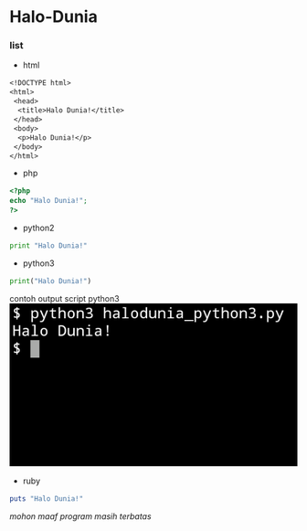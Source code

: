 # Halo-Dunia

### list

- html

```
<!DOCTYPE html>
<html>
 <head>
  <title>Halo Dunia!</title>
 </head>
 <body>
  <p>Halo Dunia!</p>
 </body>
</html>
```

- php

```php
<?php
echo "Halo Dunia!";
?>
```

- python2

```python
print "Halo Dunia!"
```


- python3

```python
print("Halo Dunia!")
```
contoh output script python3
![output](https://github.com/fedrikaristiyanto/halo-dunia/blob/master/img/20190522_123340.png)

- ruby

```ruby
puts "Halo Dunia!"
```

*mohon maaf program masih terbatas*

